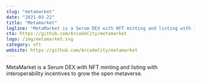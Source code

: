 ```yaml
---
slug: "metamarket"
date: "2021-03-22"
title: "Metamarket"
logline: "MetaMarket is a Serum DEX with NFT minting and listing with interoperability incentives."
cta: https://github.com/ArcadeCity/metamarket
logo: /img/metamarket.svg
category: nft
website: https://github.com/ArcadeCity/metamarket
---
```

MetaMarket is a Serum DEX with NFT minting and listing with interoperability incentives to grow the open metaverse.
